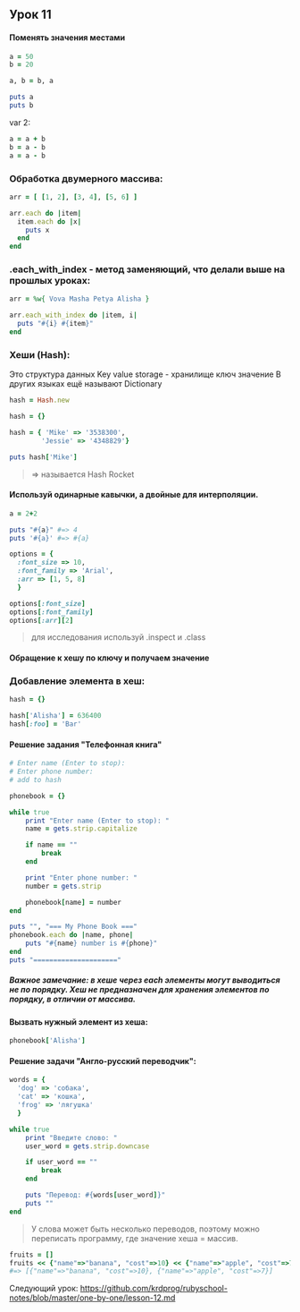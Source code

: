 ## Урок 11

#### Поменять значения местами

```ruby
a = 50
b = 20

a, b = b, a

puts a
puts b
```
var 2:
```ruby
a = a + b
b = a - b
a = a - b
```
### Обработка двумерного массива:
```ruby
arr = [ [1, 2], [3, 4], [5, 6] ]

arr.each do |item|
  item.each do |x|
    puts x
  end
end
```

### .each_with_index - метод заменяющий, что делали выше на прошлых уроках:
```ruby
arr = %w{ Vova Masha Petya Alisha }

arr.each_with_index do |item, i|
  puts "#{i} #{item}"
end
```

### Хеши (Hash):

Это структура данных
Key value storage - хранилище ключ значение
В других языках ещё называют Dictionary

```ruby
hash = Hash.new

hash = {}
```

```ruby
hash = { 'Mike' => '3538300',
        'Jessie' => '4348829'}

puts hash['Mike']
```
> => называется Hash Rocket

#### Используй одинарные кавычки, а двойные для интерполяции.

```ruby
a = 2+2

puts "#{a}" #=> 4
puts '#{a}' #=> #{a}
```

```ruby
options = {
  :font_size => 10,
  :font_family => 'Arial',
  :arr => [1, 5, 8]
  }

options[:font_size]
options[:font_family]
options[:arr][2]
```
> для исследования используй .inspect и .class

#### Обращение к хешу по ключу и получаем значение

### Добавление элемента в хеш:

```ruby
hash = {}

hash['Alisha'] = 636400
hash[:foo] = 'Bar'
```
#### Решение задания "Телефонная книга"
```ruby
# Enter name (Enter to stop):
# Enter phone number:
# add to hash

phonebook = {}

while true
	print "Enter name (Enter to stop): "
	name = gets.strip.capitalize

	if name == ""
		break
	end

	print "Enter phone number: "
	number = gets.strip

	phonebook[name] = number
end

puts "", "=== My Phone Book ==="
phonebook.each do |name, phone|
	puts "#{name} number is #{phone}"
end
puts "====================="
```

##### Важное замечание: в хеше через each элементы могут выводиться не по порядку. Хеш не предназначен для хранения элементов по порядку, в отличии от массива.


#### Вызвать нужный элемент из хеша:
```ruby
phonebook['Alisha']
```

#### Решение задачи "Англо-русский переводчик":
```ruby
words = { 
  'dog' => 'собака',
  'cat' => 'кошка',
  'frog' => 'лягушка'
  }

while true
	print "Введите слово: "
	user_word = gets.strip.downcase

	if user_word == ""
		break
	end

	puts "Перевод: #{words[user_word]}"
	puts ""
end
```
> У слова может быть несколько переводов, поэтому можно переписать программу, где значение хеша = массив.

```ruby
fruits = []
fruits << {"name"=>"banana", "cost"=>10} << {"name"=>"apple", "cost"=>7}
#=> [{"name"=>"banana", "cost"=>10}, {"name"=>"apple", "cost"=>7}]
```

Следующий урок: https://github.com/krdprog/rubyschool-notes/blob/master/one-by-one/lesson-12.md